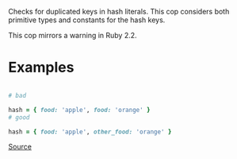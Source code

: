 
Checks for duplicated keys in hash literals.
This cop considers both primitive types and constants for the hash keys.

This cop mirrors a warning in Ruby 2.2.

# Examples

```ruby

# bad

hash = { food: 'apple', food: 'orange' }
# good

hash = { food: 'apple', other_food: 'orange' }
```

[Source](http://www.rubydoc.info/gems/rubocop/RuboCop/Cop/Lint/DuplicateHashKey)